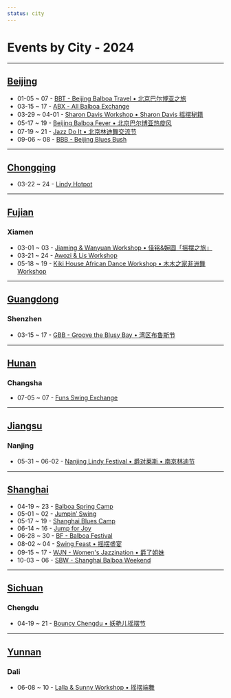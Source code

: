 ```yaml
---
status: city
---
```


# Events by City - 2024

---

## [Beijing](Beijing.md)

- 01-05 ~ 07 - [BBT - Beijing Balboa Travel • 北京巴尔博亚之旅](beijing-balboa-travel.md)
- 03-15 ~ 17 - [ABX - All Balboa Exchange](all-balboa-exchange.md)
- 03-29 ~ 04-01 - [Sharon Davis Workshop • Sharon Davis 摇摆秘籍](beijing-sharon-davis-workshop.md)
- 05-17 ~ 19 - [Beijing Balboa Fever • 北京巴尔博亚热旋风](beijing-balboa-fever.md)
- 07-19 ~ 21 - [Jazz Do It • 北京林迪舞交流节](jazz-do-it.md)
- 09-06 ~ 08 - [BBB - Beijing Blues Bush](beijing-blues-bush.md)

---

## [Chongqing](Chongqing.md)

- 03-22 ~ 24 - [Lindy Hotpot](lindy-hotpot.md)

---

## [Fujian](Fujian.md)

### Xiamen

- 03-01 ~ 03 - [Jiaming & Wanyuan Workshop • 佳铭&婉圆「摇摆之旅」](xiamen-jiaming-n-wanyuan-workshop.md)
- 03-21 ~ 24 - [Awozi & Lis Workshop](xiamen-awozi-n-lis-workshop.md)
- 05-18 ~ 19 - [Kiki House African Dance Workshop • 木木之家非洲舞 Workshop](xiamen-kiki-house-african-dance-workshop.md)

---

## [Guangdong](Guangdong.md)

### Shenzhen

- 03-15 ~ 17 - [GBB - Groove the Blusy Bay • 湾区布鲁斯节](groove-the-blusy-bay.md)

---

## [Hunan](Hunan.md)

### Changsha

- 07-05 ~ 07 - [Funs Swing Exchange](funs-swing-exchange.md)

---

## [Jiangsu](Jiangsu.md)

### Nanjing

- 05-31 ~ 06-02 - [Nanjing Lindy Festival • 爵对莱斯 • 南京林迪节](nanjing-lindy-festival.md)

---

## [Shanghai](Shanghai.md)

- 04-19 ~ 23 - [Balboa Spring Camp](balboa-spring-camp.md)
- 05-01 ~ 02 - [Jumpin’ Swing](jumping-swing.md)
- 05-17 ~ 19 - [Shanghai Blues Camp](shanghai-blues-camp.md)
- 06-14 ~ 16 - [Jump for Joy](jump-for-joy.md)
- 06-28 ~ 30 - [BF - Balboa Festival](balboa-festival.md)
- 08-02 ~ 04 - [Swing Feast • 摇摆盛宴](swing-feast.md)
- 09-15 ~ 17 - [WJN - Women's Jazzination • 爵了姐妹](womens-jazzination.md)
- 10-03 ~ 06 - [SBW - Shanghai Balboa Weekend](shanghai-balboa-weekend.md)

---

## [Sichuan](Sichuan.md)

### Chengdu

- 04-19 ~ 21 - [Bouncy Chengdu • 妖艳儿摇摆节](bouncy-chengdu.md)

---

## [Yunnan](Yunnan.md)

### Dali

- 06-08 ~ 10 - [Lalla & Sunny Workshop • 摇摆端舞](dali-lalla-n-sunny-workshop.md)
